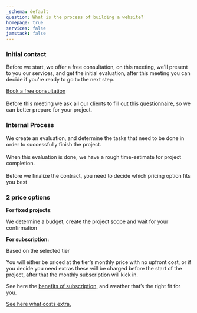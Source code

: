 ```yaml
---
_schema: default
question: What is the process of building a website?
homepage: true
services: false
jamstack: false
---
```

### Initial contact

Before we start, we offer a free consultation, on this meeting, we'll present to you our services, and get the initial evaluation, after this meeting you can decide if you're ready to go to the next step.

[Book a free consultation]()<br><br>Before this meeting we ask all our clients to fill out this <a href="https://docs.google.com/forms/d/1dtqeeshhtozp2vVflnWmww7c-LlSKrjvTTCrQVhJx3E/edit" target="_blank" rel="noopener">questionnaire</a>, so we can better prepare for your project.

### Internal Process

We create an evaluation, and determine the tasks that need to be done in order to successfully finish the project.  <br><br>When this evaluation is done, we have a rough time-estimate for project completion.<br><br>Before we finalize the contract, you need to decide which pricing option fits you best

### 2 price options

**For fixed projects**:

We determine a budget, create the project scope and wait for your confirmation

**For subscription:**

Based on the selected tier

You will either be priced at the tier’s monthly price with no upfront cost, or if you decide you need extras these will be charged before the start of the project, after that the monthly subscription will kick in.

See here the [benefits of subscription,](/subscriptions) and weather that’s the right fit for you.

[See here what costs extra.](/subscriptions)